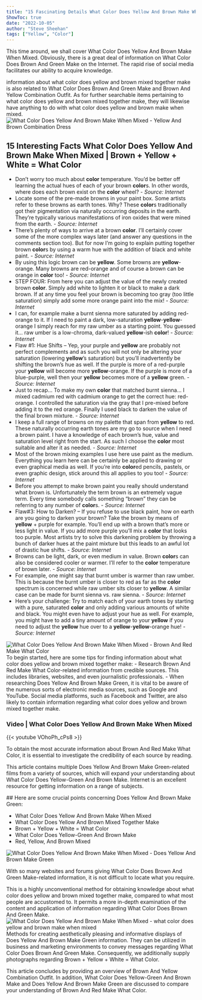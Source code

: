 ```yaml
---
title: "15 Fascinating Details What Color Does Yellow And Brown Make When Mixed"
ShowToc: true 
date: "2022-10-05"
author: "Steve Sheehan" 
tags: ["Yellow", "Color"]
---
```


	
This time around, we shall cover What Color Does Yellow And Brown Make When Mixed. Obviously, there is a great deal of information on What Color Does Brown And Green Make on the Internet. The rapid rise of social media facilitates our ability to acquire knowledge.

information about what color does yellow and brown mixed together make is also related to What Color Does Brown And Green Make and Brown And Yellow Combination Outfit. As for further searchable items pertaining to what color does yellow and brown mixed together make, they will likewise have anything to do with what color does yellow and brown make when mixed.
<img loading="lazy" src="https://graf1x.com/wp-content/uploads/2017/05/ryb-color-mixing-chart-guide-poster-tool-formula-pdf-white-600x900.jpg" onerror="this.onerror=null;this.src='https://blogger.googleusercontent.com/img/a/AVvXsEhe7F7TRXHtjiKvHb5vS7DmnxvpHiDyoYyYvm1nHB3Qp2_w3BnM6A2eq4v7FYxCC9bfZt3a9vIMtAYEKUiaDQbHMg-ViyGmRIj39MLp0bGFfgfYw1Dc9q_H-T0wiTm3l0Uq42dETrN9eC8aGJ9_IORZsxST1AcLR7np1koOfcc7tnHa4S8Mwz_xD9d0=s16000';" alt="What Color Does Yellow And Brown Make When Mixed - Yellow And Brown Combination Dress" >

## 15 Interesting Facts What Color Does Yellow And Brown Make When Mixed | Brown + Yellow + White = What Color
-   Don’t worry too much about **color** temperature. You’d be better off learning the actual hues of each of your brown **color**s. In other words, where does each brown exist on the **color** wheel? - <cite>Source: Internet</cite>
-   Locate some of the pre-made browns in your paint box. Some artists refer to these browns as earth tones. Why? These **color**s traditionally got their pigmentation via naturally occurring deposits in the earth. They’re typically various manifestations of iron oxides that were mined from the earth. - <cite>Source: Internet</cite>
-   There’s plenty of ways to arrive at a brown **color**. I’ll certainly cover some of the more complex ways later (and answer any questions in the comments section too). But for now I’m going to explain putting together brown **color**s by using a warm hue with the addition of black and white paint. - <cite>Source: Internet</cite>
-   By using this logic brown can be **yellow**. Some browns are **yellow**-orange. Many browns are red-orange and of course a brown can be orange in **color** too! - <cite>Source: Internet</cite>
-   STEP FOUR: From here you can adjust the value of the newly created brown **color**. Simply add white to lighten it or black to make a dark brown. If at any time you feel your brown is becoming too gray (too little saturation) simply add some more orange paint into the mix! - <cite>Source: Internet</cite>
-   I can, for example make a burnt sienna more saturated by adding red-orange to it. If I need to paint a dark, low-saturation **yellow**-**yellow**-orange I simply reach for my raw umber as a starting point. You guessed it… raw umber is a low-chroma, dark-valued **yellow**-ish **color**! - <cite>Source: Internet</cite>
-   Flaw #1: Hue Shifts – Yep, your purple and **yellow** are probably not perfect complements and as such you will not only be altering your saturation (lowering **yellow**’s saturation) but you’ll inadvertently be shifting the brown’s hue as well. If the purple is more of a red-purple your **yellow** will become more **yellow**-orange. If the purple is more of a blue-purple, well then your **yellow** becomes more of a **yellow** green. - <cite>Source: Internet</cite>
-   Just to recap… To make my own **color** that matched burnt sienna… I mixed cadmium red with cadmium orange to get the correct hue: red-orange. I controlled the saturation via the gray that I pre-mixed before adding it to the red orange. Finally I used black to darken the value of the final brown mixture. - <cite>Source: Internet</cite>
-   I keep a full range of browns on my palette that span from **yellow** to red. These naturally occurring earth tones are my go to source when I need a brown paint. I have a knowledge of each brown’s hue, value and saturation level right from the start. As such I choose the **color** most suitable and alter it as needed. - <cite>Source: Internet</cite>
-   Most of the brown mixing examples I use here use paint as the medium. Everything you learn here can be certainly be applied to drawing or even graphical media as well. If you’re into **color**ed pencils, pastels, or even graphic design, stick around this all applies to you too! - <cite>Source: Internet</cite>
-   Before you attempt to make brown paint you really should understand what brown is. Unfortunately the term brown is an extremely vague term. Every time somebody calls something “brown” they can be referring to any number of **color**s. - <cite>Source: Internet</cite>
-   Flaw#3: How to Darken? – If you refuse to use black paint, how on earth are you going to darken your brown? Take the brown by means of **yellow** + purple for example. You’ll end up with a brown that’s more or less light in value. If you add more purple you’ll mix a **color** that looks too purple. Most artists try to solve this darkening problem by throwing a bunch of darker hues at the paint mixture but this leads to an awful lot of drastic hue shifts. - <cite>Source: Internet</cite>
-   Browns can be light, dark, or even medium in value. Brown **color**s can also be considered cooler or warmer. I’ll refer to the **color** temperature of brown later. - <cite>Source: Internet</cite>
-   For example, one might say that burnt umber is warmer than raw umber. This is because the burnt umber is closer to red as far as the **color** spectrum is concerned while raw umber sits closer to **yellow**. A similar case can be made for burnt sienna vs. raw sienna. - <cite>Source: Internet</cite>
-   Here’s your challenge: Try to match each of your earth tones by starting with a pure, saturated **color** and only adding various amounts of white and black. You might even have to adjust your hue as well. For example, you might have to add a tiny amount of orange to your **yellow** if you need to adjust the **yellow** hue over to a **yellow**-**yellow**-orange hue! - <cite>Source: Internet</cite>


<img loading="lazy" src="https://images.rxlist.com/images/slideshow/why-does-your-urine-look-like-that/why-does-your-urine-look-like-that-s1-clear.jpg" onerror="this.onerror=null;this.src='https://blogger.googleusercontent.com/img/a/AVvXsEhe7F7TRXHtjiKvHb5vS7DmnxvpHiDyoYyYvm1nHB3Qp2_w3BnM6A2eq4v7FYxCC9bfZt3a9vIMtAYEKUiaDQbHMg-ViyGmRIj39MLp0bGFfgfYw1Dc9q_H-T0wiTm3l0Uq42dETrN9eC8aGJ9_IORZsxST1AcLR7np1koOfcc7tnHa4S8Mwz_xD9d0=s16000';" alt="What Color Does Yellow And Brown Make When Mixed - Brown And Red Make What Color" >
To begin started, here are some tips for finding information about what color does yellow and brown mixed together make:
- Research Brown And Red Make What Color-related information from credible sources. This includes libraries, websites, and even journalistic professionals.
- When researching Does Yellow And Brown Make Green, it is vital to be aware of the numerous sorts of electronic media sources, such as Google and YouTube. Social media platforms, such as Facebook and Twitter, are also likely to contain information regarding what color does yellow and brown mixed together make.

### Video | What Color Does Yellow And Brown Make When Mixed
{{< youtube VOhoPh_cPs8 >}} 

To obtain the most accurate information about Brown And Red Make What Color, it is essential to investigate the credibility of each source by reading.

This article contains multiple Does Yellow And Brown Make Green-related films from a variety of sources, which will expand your understanding about What Color Does Yellow-Green And Brown Make. Internet is an excellent resource for getting information on a range of subjects.
<script async="async" data-cfasync="false" src="//normallydemandedalter.com/fe63df3c5408708b15d8dc3d9b206b31/invoke.js"></script>
<div id="container-fe63df3c5408708b15d8dc3d9b206b31"></div>
## Here are some crucial points concerning Does Yellow And Brown Make Green:

- What Color Does Yellow And Brown Make When Mixed
- What Color Does Yellow And Brown Mixed Together Make
- Brown + Yellow + White = What Color
- What Color Does Yellow-Green And Brown Make
- Red, Yellow, And Brown Mixed

 <img loading="lazy" src="https://i.ytimg.com/vi/ElSrgIBBx5U/maxresdefault.jpg" onerror="this.onerror=null;this.src='https://blogger.googleusercontent.com/img/a/AVvXsEhe7F7TRXHtjiKvHb5vS7DmnxvpHiDyoYyYvm1nHB3Qp2_w3BnM6A2eq4v7FYxCC9bfZt3a9vIMtAYEKUiaDQbHMg-ViyGmRIj39MLp0bGFfgfYw1Dc9q_H-T0wiTm3l0Uq42dETrN9eC8aGJ9_IORZsxST1AcLR7np1koOfcc7tnHa4S8Mwz_xD9d0=s16000';" alt="What Color Does Yellow And Brown Make When Mixed - Does Yellow And Brown Make Green" >

With so many websites and forums giving What Color Does Brown And Green Make-related information, it is not difficult to locate what you require.

This is a highly unconventional method for obtaining knowledge about what color does yellow and brown mixed together make, compared to what most people are accustomed to. It permits a more in-depth examination of the content and application of information regarding What Color Does Brown And Green Make.
<img loading="lazy" src="https://vermontwoodsstudios.com/images/content/walnut_wood_header.jpg" onerror="this.onerror=null;this.src='https://blogger.googleusercontent.com/img/a/AVvXsEhe7F7TRXHtjiKvHb5vS7DmnxvpHiDyoYyYvm1nHB3Qp2_w3BnM6A2eq4v7FYxCC9bfZt3a9vIMtAYEKUiaDQbHMg-ViyGmRIj39MLp0bGFfgfYw1Dc9q_H-T0wiTm3l0Uq42dETrN9eC8aGJ9_IORZsxST1AcLR7np1koOfcc7tnHa4S8Mwz_xD9d0=s16000';" alt="What Color Does Yellow And Brown Make When Mixed - what color does yellow and brown make when mixed" >
Methods for creating aesthetically pleasing and informative displays of Does Yellow And Brown Make Green information. They can be utilized in business and marketing environments to convey messages regarding What Color Does Brown And Green Make. Consequently, we additionally supply photographs regarding Brown + Yellow + White = What Color.

This article concludes by providing an overview of Brown And Yellow Combination Outfit. In addition, What Color Does Yellow-Green And Brown Make and Does Yellow And Brown Make Green are discussed to compare your understanding of Brown And Red Make What Color.
	
	

